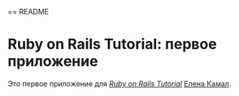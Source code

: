 == README

# Ruby on Rails Tutorial: первое приложение

Это первое приложение для
[*Ruby on Rails Tutorial*](http://railstutorial.org/)
[Елена Камал](http://michaelhartl.com/).